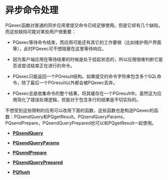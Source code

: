 # 异步命令处理<a name="ZH-CN_TOPIC_0289900951"></a>

PQexec函数对普通的同步应用里提交命令已经足够使用。但是它却有几个缺陷，而这些缺陷可能对某些用户很重要：

-   PQexec等待命令结束，而应用可能还有其它的工作要做（比如维护用户界面等），此时PQexec可不想阻塞在这里等待响应。

-   因为客户端应用在等待结果的时候是处于挂起状态的，所以应用很难判断它是否该尝试结束正在进行的命令。

-   PQexec只能返回一个PGresult结构。如果提交的命令字符串包含多个SQL命令，除了最后一个PGresult以外都会被PQexec丢弃。

-   PQexec总是收集命令的整个结果，将其缓存在一个PGresult中。虽然这为应用简化了错误处理逻辑，但是对于包含多行的结果是不切实际的。


不想受到这些限制的应用可以改用下面的函数，这些函数也是构造PQexec的函数：PQsendQuery和PQgetResult。PQsendQueryParams，PQsendPrepare，PQsendQueryPrepared也可以和PQgetResult一起使用。

-   **[PQsendQuery](PQsendQuery.md)**  

-   **[PQsendQueryParams](PQsendQueryParams.md)**  

-   **[PQsendPrepare](PQsendPrepare.md)**  

-   **[PQsendQueryPrepared](PQsendQueryPrepared.md)**  

-   **[PQflush](PQflush.md)**  



